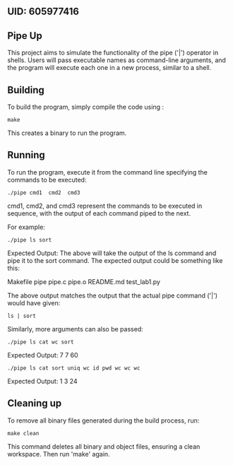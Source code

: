 ## UID: 605977416

## Pipe Up

This project aims to simulate the functionality of the pipe ('|') operator in shells. Users will pass executable names as command-line arguments, and the program will execute each one in a new process, similar to a shell. 


## Building

To build the program, simply compile the code using :
```shell
make
```
This creates a binary to run the program. 

## Running

To run the program, execute it from the command line specifying the commands to be executed:

```shell
./pipe cmd1  cmd2  cmd3
```
cmd1, cmd2, and cmd3 represent the commands to be executed in sequence, with the output of each command piped to the next.

For example: 

```shell
./pipe ls sort
```
Expected Output: 
The above  will take the output of the ls command and pipe it to the sort command. The expected output could be something like this: 

Makefile
pipe
pipe.c
pipe.o
README.md
test_lab1.py

The above output matches the output that the actual pipe command ('|') would have given: 
```shell
ls | sort
```
Similarly, more arguments can also be passed:

```shell
./pipe ls cat wc sort
```
Expected Output: 
7       7      60

```shell
./pipe ls cat sort uniq wc id pwd wc wc wc 
```
Expected Output: 
1       3      24

## Cleaning up

To remove all binary files generated during the build process, run:
```shell
make clean
```
This command deletes all binary and object files, ensuring a clean workspace. Then run 'make' again. 
